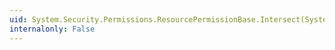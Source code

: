 ```yaml
---
uid: System.Security.Permissions.ResourcePermissionBase.Intersect(System.Security.IPermission)
internalonly: False
---
```

